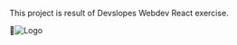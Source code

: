 This project is result of Devslopes Webdev React exercise.

![Logo](http://francky.me/images/quora001.png)
